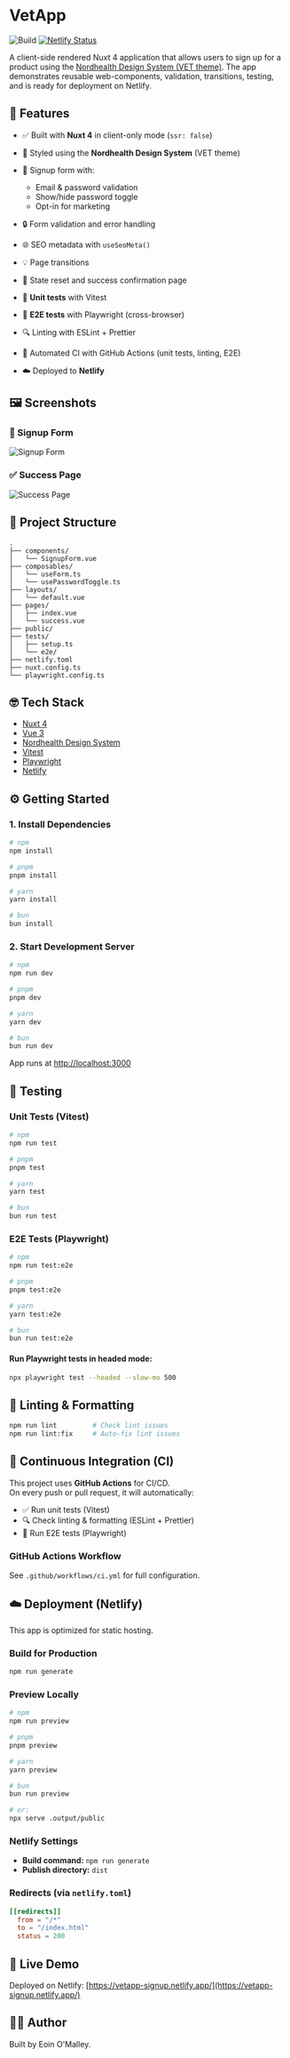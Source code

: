 # VetApp

![Build](https://github.com/eoinom/vetapp/actions/workflows/ci.yml/badge.svg)
[![Netlify Status](https://api.netlify.com/api/v1/badges/033e9037-2f97-46ed-8b78-721cc04d34d7/deploy-status)](https://app.netlify.com/sites/vetapp-signup/deploys)

A client-side rendered Nuxt 4 application that allows users to sign up for a product using the [Nordhealth Design System (VET theme)](https://nordhealth.design). The app demonstrates reusable web-components, validation, transitions, testing, and is ready for deployment on Netlify.

## 🚀 Features

- ✅ Built with **Nuxt 4** in client-only mode (`ssr: false`)
- 🎨 Styled using the **Nordhealth Design System** (VET theme)
- 📅 Signup form with:
  - Email & password validation
  - Show/hide password toggle
  - Opt-in for marketing

- 🔒 Form validation and error handling
- 🌐 SEO metadata with `useSeoMeta()`
- 💡 Page transitions
- 🔀 State reset and success confirmation page
- 🧪 **Unit tests** with Vitest
- 🧭 **E2E tests** with Playwright (cross-browser)
- 🔍 Linting with ESLint + Prettier
- 🤖 Automated CI with GitHub Actions (unit tests, linting, E2E)
- ☁️ Deployed to **Netlify**

## 🖼️ Screenshots

### 📝 Signup Form

![Signup Form](./public/screenshots/signup-form.jpeg)

### ✅ Success Page

![Success Page](./public/screenshots/success-page.jpeg)

## 🧱 Project Structure

```
.
├── components/
│   └── SignupForm.vue
├── composables/
│   └── useForm.ts
│   └── usePasswordToggle.ts
├── layouts/
│   └── default.vue
├── pages/
│   ├── index.vue
│   └── success.vue
├── public/
├── tests/
│   ├── setup.ts
│   └── e2e/
├── netlify.toml
├── nuxt.config.ts
└── playwright.config.ts
```

## 🤓 Tech Stack

- [Nuxt 4](https://nuxt.com)
- [Vue 3](https://vuejs.org)
- [Nordhealth Design System](https://nordhealth.design)
- [Vitest](https://vitest.dev)
- [Playwright](https://playwright.dev/)
- [Netlify](https://netlify.com)

## ⚙️ Getting Started

### 1. Install Dependencies

```bash
# npm
npm install

# pnpm
pnpm install

# yarn
yarn install

# bun
bun install
```

### 2. Start Development Server

```bash
# npm
npm run dev

# pnpm
pnpm dev

# yarn
yarn dev

# bun
bun run dev
```

App runs at [http://localhost:3000](http://localhost:3000)

## 🧪 Testing

### Unit Tests (Vitest)

```bash
# npm
npm run test

# pnpm
pnpm test

# yarn
yarn test

# bun
bun run test
```

### E2E Tests (Playwright)

```bash
# npm
npm run test:e2e

# pnpm
pnpm test:e2e

# yarn
yarn test:e2e

# bun
bun run test:e2e

```

#### Run Playwright tests in headed mode:

```bash
npx playwright test --headed --slow-mo 500
```

## 🧹 Linting & Formatting

```bash
npm run lint         # Check lint issues
npm run lint:fix     # Auto-fix lint issues
```

## 🤖 Continuous Integration (CI)

This project uses **GitHub Actions** for CI/CD.  
On every push or pull request, it will automatically:

- ✅ Run unit tests (Vitest)
- 🔍 Check linting & formatting (ESLint + Prettier)
- 🧪 Run E2E tests (Playwright)

### GitHub Actions Workflow

See `.github/workflows/ci.yml` for full configuration.

## ☁️ Deployment (Netlify)

This app is optimized for static hosting.

### Build for Production

```bash
npm run generate
```

### Preview Locally

```bash
# npm
npm run preview

# pnpm
pnpm preview

# yarn
yarn preview

# bun
bun run preview

# or:
npx serve .output/public
```

### Netlify Settings

- **Build command:** `npm run generate`
- **Publish directory:** `dist`

### Redirects (via `netlify.toml`)

```toml
[[redirects]]
  from = "/*"
  to = "/index.html"
  status = 200
```

## 🔗 Live Demo

Deployed on Netlify: [https://vetapp-signup.netlify.app/](https://vetapp-signup.netlify.app/)

## 🧑‍💻 Author

Built by Eoin O'Malley.
